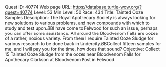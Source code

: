 Quest ID: 40774
Web page URL: https://database.turtle-wow.org/?quest=40774
Level: 53
Min Level: 50
Race: 434
Title: Tainted Ooze Samples
Description: The Royal Apothecary Society is always looking for new solutions to various problems, and new compounds with which to study and test upon.$B$BI have come to Felwood for such an issue, perhaps you can offer some assistance. All around the Bloodvenom Falls are oozes of a rather, noxious variety. From them I require Tainted Ooze Sludge for various research to be done back in Undercity.$B$BCollect fifteen samples for me, and I will pay you for the time, how does that sound?
Objective: Collect 15 Tainted Ooze Sludge from the oozes near Bloodvenom Falls for Apothecary Clarkson at Bloodvenom Post in Felwood.
